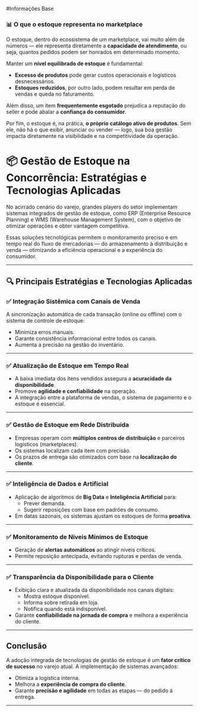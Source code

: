#Informações Base
### 📊 O que o estoque representa no marketplace

O estoque, dentro do ecossistema de um marketplace, vai muito além de números — ele representa diretamente a **capacidade de atendimento**, ou seja, quantos pedidos podem ser honrados em determinado momento.  

Manter um **nível equilibrado de estoque** é fundamental:  
- **Excesso de produtos** pode gerar custos operacionais e logísticos desnecessários.  
- **Estoques reduzidos**, por outro lado, podem resultar em perda de vendas e queda no faturamento.  

Além disso, um item **frequentemente esgotado** prejudica a reputação do seller e pode abalar a **confiança do consumidor**.  

Por fim, o estoque é, na prática, **o próprio catálogo ativo de produtos**. Sem ele, não há o que exibir, anunciar ou vender — logo, sua boa gestão impacta diretamente na visibilidade e na competitividade da operação.


# 📦 Gestão de Estoque na Concorrência: Estratégias e Tecnologias Aplicadas

No acirrado cenário do varejo, grandes players do setor implementam sistemas integrados de gestão de estoque, como ERP (Enterprise Resource Planning) e WMS (Warehouse Management System), com o objetivo de otimizar operações e obter vantagem competitiva.

Essas soluções tecnológicas permitem o monitoramento preciso e em tempo real do fluxo de mercadorias — do armazenamento à distribuição e venda — otimizando a eficiência operacional e a experiência do consumidor.

---

## 🔍 Principais Estratégias e Tecnologias Aplicadas

### ✅ Integração Sistêmica com Canais de Venda
A sincronização automática de cada transação (online ou offline) com o sistema de controle de estoque:
- Minimiza erros manuais.
- Garante consistência informacional entre todos os canais.
- Aumenta a precisão na gestão do inventário.

---

### ✅ Atualização de Estoque em Tempo Real
- A baixa imediata dos itens vendidos assegura a **acuracidade da disponibilidade**.
- Promove **agilidade e confiabilidade** na operação.
- A integração entre a plataforma de vendas, o sistema de pagamento e o estoque é essencial.

---

### ✅ Gestão de Estoque em Rede Distribuída
- Empresas operam com **múltiplos centros de distribuição** e parceiros logísticos (marketplaces).
- Os sistemas localizam cada item com precisão.
- Os prazos de entrega são otimizados com base na **localização do cliente**.

---

### ✅ Inteligência de Dados e Artificial
- Aplicação de algoritmos de **Big Data** e **Inteligência Artificial** para:
  - Prever demanda.
  - Sugerir reposições com base em padrões de consumo.
- Em datas sazonais, os sistemas ajustam os estoques de forma **proativa**.

---

### ✅ Monitoramento de Níveis Mínimos de Estoque
- Geração de **alertas automáticos** ao atingir níveis críticos.
- Permite reposição antecipada, evitando rupturas e perdas de venda.

---

### ✅ Transparência da Disponibilidade para o Cliente
- Exibição clara e atualizada da disponibilidade nos canais digitais:
  - Mostra estoque disponível.
  - Informa sobre retirada em loja.
  - Notifica quando está indisponível.
- Garante **confiabilidade na jornada de compra** e melhora a experiência do cliente.

---

## Conclusão

A adoção integrada de tecnologias de gestão de estoque é um **fator crítico de sucesso** no varejo atual. A implementação de sistemas avançados:
- Otimiza a logística interna.
- Melhora a **experiência de compra do cliente**.
- Garante **precisão e agilidade** em todas as etapas — do pedido à entrega.

---




